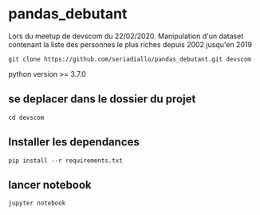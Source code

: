 # pandas_debutant
Lors du meetup de devscom du 22/02/2020. Manipulation d'un dataset contenant la liste des
personnes le plus riches depuis 2002 jusqu'en 2019


    git clone https://github.com/seriadiallo/pandas_debutant.git devscom

python version >= 3.7.0

## se deplacer dans le dossier du projet
    cd devscom

## Installer les dependances
    pip install --r requirements.txt

## lancer notebook

    jupyter notebook
